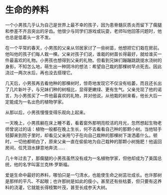 # 生命的养料

一个小男孩几乎认为自己是世界上最不幸的孩子，因为患脊髓灰质炎而留下了瘸腿和参差不齐且突出的牙齿。他很少与同学们游戏或玩耍，老师叫他回答问题时，他也总是低着头一言不发。 

在一个平常的春天，小男孩的父亲从邻居家讨了一些树苗，他想把它们栽在房前。他叫他的孩子们每人栽一棵。父亲对孩子们说，谁栽的树苗长得最好，就给谁买一件最喜欢的礼物。小男孩也想得到父亲的礼物。但看到兄妹们蹦蹦跳跳提水浇树的身影，不知怎么地，萌生出一种阴冷的想法：希望自己栽的那棵树早点死去。因此浇过一两次水后，再也没去搭理它。 

几天后，小男孩再去看他种的那棵树时，惊奇地发现它不仅没有枯萎，而且还长出了几片新叶子，与兄妹们种的树相比，显得更嫩绿、更有生气。父亲兑现了他的诺言，为小男孩买了一件他最喜欢的礼物，并对他说，从他栽的树来看，他长大后一定能成为一名出色的植物学家。 

从那以后，小男孩慢慢变得乐观向上起来。 

一天晚上，小男孩躺在床上睡不着，看着窗外那明亮皎洁的月光，忽然想起生物老师曾说过的话：植物一般都在晚上生长，何不去看看自己种的那颗小树。当他轻手轻脚来到院子里时，却看见父亲用勺子在向自己栽种的那棵树下泼洒着什么。顿时，一切他都明白了，原来父亲一直在偷偷地为自己栽种的那颗小树施肥！他返回房间，任凭泪水肆意地奔流…… 

几十年过去了，那瘸腿的小男孩虽然没有成为一名植物学家，但他却成为了美国总统，他的名字叫富兰克林·罗斯福。 

爱是生命中最好的养料，哪怕只是一勺清水，也能使生命之树茁壮成长。也许那树是那样的平凡、不起眼；也许那树是如此的瘦小，甚至还有些枯萎，但只要有这养料的浇灌，它就能长得枝繁叶茂，甚至长成参天大树。
 